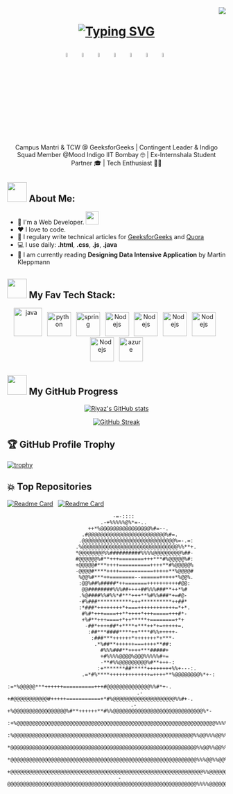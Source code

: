 <img align="right" src="https://visitor-badge.laobi.icu/badge?page_id=zumrudu-anka.zumrudu-anka">

<h1 align="center">

[![Typing SVG](https://readme-typing-svg.demolab.com?font=Fira+Code&weight=500&size=30&pause=500&color=F78100&center=true&vCenter=true&random=false&width=435&lines=Hello+There%2C+%F0%9F%91%8B;I'm+Sk+Riyaz)](https://git.io/typing-svg)
</h1>

<p align="center">
<a href="mailto:skriyaz.dev@gmail.com"><img src="https://img.icons8.com/color/96/000000/gmail.png" width="5%" alt="email"/></a> &nbsp;
<a href="https://www.linkedin.com/in/mathieu-ledru"><img src="https://img.icons8.com/color/96/000000/linkedin.png" width="5%" alt="linkedin"/></a> &nbsp;
<a href="https://discord.gg/tMDCF8RyvE"><img src="https://img.icons8.com/color/96/000000/discord-logo.png" width="5%" alt="discord"/></a> &nbsp;
<a href="https://twitter.com/matyo91"><img src="https://img.icons8.com/color/96/000000/twitter-squared.png" width="5%" alt="twitter"/></a> &nbsp;
<a href="https://www.facebook.com/matyo91"><img src="https://img.icons8.com/color/96/000000/facebook.png" width="5%" alt="facebook"/></a> &nbsp;
<a href="https://www.instagram.com/matyo91"><img src="https://img.icons8.com/color/96/000000/instagram-new.png" width="5%" alt="instagram"/></a> &nbsp;
<a href="https://www.reddit.com/user/matyo91"><img src="https://img.icons8.com/color/96/000000/reddit.png" width="5%" alt="reddit"/></a> &nbsp;
</p>

<p align="center">
   Campus Mantri & TCW @ GeeksforGeeks | Contingent Leader & Indigo Squad Member @Mood Indigo IIT Bombay 🤓 | Ex-Internshala Student Partner 🎓 | Tech Enthusiast 🧑‍💻
</p>


## <img src="https://github.com/TheDudeThatCode/TheDudeThatCode/blob/master/Assets/Developer.gif" width="45" /> About Me:

- 🏦 I'm a Web Developer. 
      <img src="https://media.giphy.com/media/WUlplcMpOCEmTGBtBW/giphy.gif" width="30">
- ❤ I love to code.
- 📝 I regulary write technical articles for [GeeksforGeeks](https://auth.geeksforgeeks.org/user/riyaz02/) and [Quora](https://www.quora.com/profile/Sk-Riyaz-40)
- 💻 I use daily: **.html**, **.css**, **.js**, **.java**
- 📖 I am currently reading **Designing Data Intensive Application** by Martin Kleppmann


## <img src="https://github.com/TheDudeThatCode/TheDudeThatCode/blob/master/Assets/Designer.gif" width="45" /> My Fav Tech Stack:

<p align="center">
      <img src="https://www.vectorlogo.zone/logos/java/java-icon.svg" alt="java" width="65" height="65"/> &nbsp;
      <img src="https://www.vectorlogo.zone/logos/python/python-icon.svg" alt="python" width="55" height="55"/> &nbsp;
      <img src="https://www.vectorlogo.zone/logos/w3_css/w3_css-icon.svg" alt="spring" width="55" height="55"/> &nbsp;
      <img src="https://www.vectorlogo.zone/logos/nodejs/nodejs-icon.svg" alt="Nodejs" width="55" height="55"/> &nbsp;
      <img src="https://www.vectorlogo.zone/logos/w3_html5/w3_html5-icon.svg" alt="Nodejs" width="55" height="55"/> &nbsp;
      <img src="https://www.vectorlogo.zone/logos/getbootstrap/getbootstrap-icon.svg" alt="Nodejs" width="55" height="55"/> &nbsp;
      <img src="https://www.vectorlogo.zone/logos/sass-lang/sass-lang-icon.svg" alt="Nodejs" width="55" height="55"/> &nbsp;
      <img src="https://www.vectorlogo.zone/logos/javascript/javascript-icon.svg" alt="Nodejs" width="55" height="55"/> &nbsp;
      <img src="https://www.vectorlogo.zone/logos/microsoft_azure/microsoft_azure-icon.svg" alt="azure" width="55" height="55"/>
</p>

## <img src="https://www.vectorlogo.zone/logos/github/github-icon.svg" width="45" /> My GitHub Progress

<div align="center">

[![Riyaz's GitHub stats](https://github-readme-stats.vercel.app/api?username=riyaz-02&show_icons=true&theme=highcontrast&rank_icon=github)](https://github.com/riyaz-02/github-readme-stats)

[![GitHub Streak](https://streak-stats.demolab.com?user=riyaz-02&theme=highcontrast&border_radius=5&card_width=520)](https://git.io/streak-stats)

</div>

## 🏆 GitHub Profile Trophy

[![trophy](https://github-profile-trophy.vercel.app/?username=riyaz-02&theme=juicyfresh&margin-w=15&margin-h=15&no-frame=true)](https://github.com/ryo-ma/github-profile-trophy)


## 💥 Top Repositories

[![Readme Card](https://github-readme-stats.vercel.app/api/pin/?username=riyaz-02&repo=My-Portfolio&theme=highcontrast)](https://github.com/riyaz-02/My-Portfolio) &nbsp;
[![Readme Card](https://github-readme-stats.vercel.app/api/pin/?username=riyaz-02&repo=My-Portfolio&theme=highcontrast)](https://github.com/riyaz-02/My-Portfolio)

<div align="center" width=5%>
<p> 
                                                                                                    
                                      -=-::::                                                       
                                  .-+%%%%%@%*=-..                                                   
                              ++*%@@@@@@@@@@@@@@@@%#=--.                                            
                            .#@@@@@@@@@@@@@@@@@@@@@@@@@%#=.                                         
                           .@@@@@@@@@@@@@@@@@@@@@@@@@@@@@@%=-.=:                                    
                          .%@@@@@@@@@@@@@@@@@@@@@@@@@@@@@@@%%**+.                                   
                          *@@@@@@@@%%##########%%%%@@@@@@@@@%##-                                    
                          #@@@@@@%#**+++========+++***#%@@@@@%#:                                    
                          +@@@@@#***++++==========++++**#%@@@@@%                                    
                          -@@@@#****++++===========+++++**%@@@@#                                    
                           %@@%#***++========--======+++++*%@@%.                                    
                           :@@%##%#####*++=======++++++++++#@@:                                     
                            @@########%%%##++++##%%%###**++*%#                                      
                           .%@####%%#%%*#***+++**%#%%###*+=#@-                                      
                           -#%###***********+++**********++##*                                      
                           :*###*++++++++*+===++++++++++++=*+*.                                     
                            #%#*+++====++**++++*+++=====+++#*-                                      
                            +%#**+++====+*++*****+========+*+                                       
                             -##*++++##*+****+***++*+=+++++=.                                       
                              :##***####****++****#%%+++++-                                         
                               :###***++++++*+++++++*+***-                                          
                                .*%##**++++++===++++**##:                                           
                                  #%%%###**++++***#####+                                            
                                  +#%%%%@@@@%@@@%%%%%#+=                                            
                                  -**#%%@@@@@@@@@%#**+++-:                                          
                                 :+*******##*****++++++++%%+---:.                                   
                            .=*#%****+++++++++++++=++++**%@@@@@@@@%*+-:                             
                        :=*%@@@@@***++++++==========+++#@@@@@@@@@@@@@@%%#*+-.                       
                   .-+#@@@@@@@@@@@#+++++===========+*#%@@@@@@@@@@@@@@@@@@@@%%#+-.                   
               .-+%@@@@@@@@@@@@@@@@@%#**++++++**#%%@@@@@@@@@@@@@@@@@@@@@@@@@@@@@%*-                 
            :+%@@@@@@@@@@@@@@@@@@@@@@@@@@@@@@@@@@@@@@@@@@@@@@@@@@@@@@@@@@@@@@@@%%%%#-               
          :%@@@@@@@@@@@@@@@@@@@@@@@@@@@@@@@@@@@@@@@@@@@@@@@@@@@@@@@@@@%%@@%%%@@%%%%%%#-             
         *@@@@@@@@@@@@@@@@@@@@@@@@@@@@@@@@@@@@@@@@@@@@@@@@@@@@@@@@@@@@%%@@%%@@%%%%%%%%%*:           
        *@@@@@@@@@@@@@@@@@@@@@@@@@@@@@@@@@@@@@@@@@@@@@@@@@@@@@@@@@@@@%%%@@%%@@%@%%%%%%%%%+          
       +@@@@@@@@@@@@@@@@@@@@@@@@@@@@@@@@@@@@@@@@@@@@@@@@@@@@@@@@@@@@@@%%@@@@@@%@@%%%%%%%%%%:        
      -@@@@@@@@@@@@@@@@@@@@@@@@@@@@@@@@@@@@@@@@@@@@@@@@@@@@@@@@@@@@@%%%%@@@@@@@@@%@@%%%%%%%%+       
</p>
</div>
